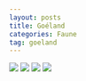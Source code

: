 ```yaml
---
layout: posts
title: Goéland
categories: Faune
tag: goeland
---
```

<img src="/faune_flore_meyrin/images/IMG_8610a.jpg" />
<img src="/faune_flore_meyrin/images/IMG_8630a.JPG" />
<img src="/faune_flore_meyrin/images/IMG_8633a.jpg" />
<img src="/faune_flore_meyrin/images/IMG_8623a.jpg" />